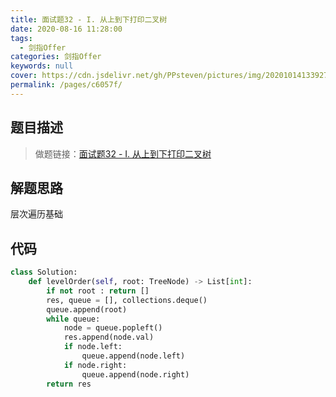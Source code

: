 ```yaml
---
title: 面试题32 - I. 从上到下打印二叉树
date: 2020-08-16 11:28:00
tags: 
  - 剑指Offer
categories: 剑指Offer
keywords: null
cover: https://cdn.jsdelivr.net/gh/PPsteven/pictures/img/20201014133927.png
permalink: /pages/c6057f/
---
```


## 题目描述

> 做题链接：[面试题32 - I. 从上到下打印二叉树](https://leetcode-cn.com/problems/cong-shang-dao-xia-da-yin-er-cha-shu-lcof/)
>

<!--more-->

## 解题思路

层次遍历基础

## 代码

```python
class Solution:
    def levelOrder(self, root: TreeNode) -> List[int]:
        if not root : return []
        res, queue = [], collections.deque()
        queue.append(root)
        while queue:
            node = queue.popleft()
            res.append(node.val)
            if node.left:
                queue.append(node.left)
            if node.right:
                queue.append(node.right)
        return res
```
